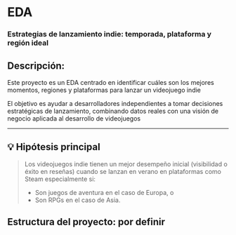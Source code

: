 # EDA
### Estrategias de lanzamiento indie: temporada, plataforma y región ideal


## Descripción:

Este proyecto es un EDA centrado en identificar cuáles son los mejores momentos, regiones y plataformas para lanzar un videojuego indie  

El objetivo es ayudar a desarrolladores independientes a tomar decisiones estratégicas de lanzamiento, combinando datos reales con una visión de negocio aplicada al desarrollo de videojuegos

---

## 💡 Hipótesis principal

> Los videojuegos indie tienen un mejor desempeño inicial (visibilidad o éxito en reseñas) cuando se lanzan en verano en plataformas como Steam especialmente si:
>
> - Son juegos de aventura en el caso de Europa, o  
> - Son RPGs en el caso de Asia.


## Estructura del proyecto: por definir
